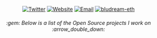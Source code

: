 <p align="center">
<a href="https://twitter.com/bludream_eth"><img alt="Twitter" src="https://img.shields.io/badge/Twitter-bludream.eth-blue?style=flat-square&logo=Twitter"></a>
<a href="https://bludream.xyz/"><img alt="Website" src="https://img.shields.io/badge/Website-www.bludream.xyz-red?style=flat-square&logo=googlechrome"></a>
<a href="mailto:bludream.eth@gmail.com"><img alt="Email" src="https://img.shields.io/badge/Email-bludream.eth@gmail.com-blue?style=flat-square&logo=gmail"></a>
<a href="https://github.com/bludream-eth"><img alt="bludream-eth" src="https://komarev.com/ghpvc/?username=bludream-eth&color=red&style=flat-square"></a>
</p>

<h6 align="center"> :gem: Below is a list of the Open Source projects I work on :arrow_double_down: </h6>
